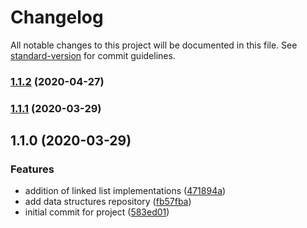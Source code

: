 # Changelog

All notable changes to this project will be documented in this file. See [standard-version](https://github.com/conventional-changelog/standard-version) for commit guidelines.

### [1.1.2](https://bitbucket.org/jerome-nelson/coding-dojo/compare/v1.1.1...v1.1.2) (2020-04-27)

### [1.1.1](https://bitbucket.org/jerome-nelson/coding-dojo/compare/v1.1.0...v1.1.1) (2020-03-29)

## 1.1.0 (2020-03-29)


### Features

* addition of linked list implementations ([471894a](https://bitbucket.org/jerome-nelson/coding-dojo/commit/471894a11efa7d241765143ff1a1997bdefb66ab))
* add data structures repository ([fb57fba](https://bitbucket.org/jerome-nelson/coding-dojo/commit/fb57fbae79ef3f2df822cd6db4c757e42d5dca4a))
* initial commit for project ([583ed01](https://bitbucket.org/jerome-nelson/coding-dojo/commit/583ed017877aa6f235d979fe45f01c33fa4aca45))
